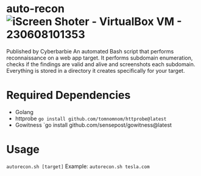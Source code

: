 # auto-recon![iScreen Shoter - VirtualBox VM - 230608101353](https://github.com/cyberbarbie/auto-recon/assets/34199879/74080353-b6b3-4a89-9b85-5e97b786d196)


Published by Cyberbarbie
An automated Bash script that performs reconnaissance on a web app target. It performs subdomain enumeration, checks if the findings are valid and alive and screenshots each subdomain. Everything is stored in a directory it creates specifically for your target.

# Required Dependencies 
- Golang
- httprobe `go install github.com/tomnomnom/httprobe@latest`
- Gowitness  `go install github.com/sensepost/gowitness@latest
  
# Usage 
`autorecon.sh [target]`
Example: `autorecon.sh tesla.com`
